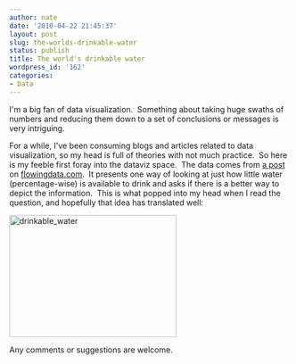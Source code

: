 ```yaml
---
author: nate
date: '2010-04-22 21:45:37'
layout: post
slug: the-worlds-drinkable-water
status: publish
title: The world's drinkable water
wordpress_id: '162'
categories:
- Data
---
```


I'm a big fan of data visualization.  Something about taking huge swaths of numbers and reducing them down to a set of conclusions or messages is very intriguing.

For a while, I've been consuming blogs and articles related to data visualization, so my head is full of theories with not much practice.  So here is my feeble first foray into the dataviz space.  The data comes from <a href="http://flowingdata.com/2010/04/01/discuss-drinkable-water-in-the-world/">a post</a> on <a href="http://flowingdata.com/">flowingdata.com</a>.  It presents one way of looking at just how little water (percentage-wise) is available to drink and asks if there is a better way to depict the information.  This is what popped into my head when I read the question, and hopefully that idea has translated well:

<a href="/uploads/2010/04/drinkable_water.png"><img class="alignnone size-medium wp-image-164" title="drinkable_water" src="/uploads/2010/04/drinkable_water-300x219.png" alt="drinkable_water" width="300" height="219" /></a>

Any comments or suggestions are welcome.